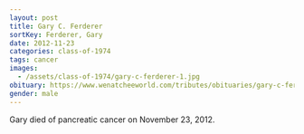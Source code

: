 ```yaml
---
layout: post
title: Gary C. Ferderer
sortKey: Ferderer, Gary
date: 2012-11-23
categories: class-of-1974
tags: cancer
images:
  - /assets/class-of-1974/gary-c-ferderer-1.jpg
obituary: https://www.wenatcheeworld.com/tributes/obituaries/gary-c-ferderer/article_a2a1e67a-4ea1-566b-b8d0-f901ba0e14dd.html
gender: male
---
```

Gary died of pancreatic cancer on November 23, 2012.
